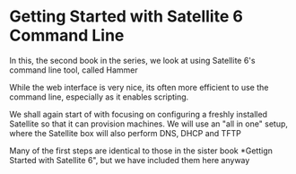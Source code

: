 # Getting Started with Satellite 6 Command Line

In this, the second book in the series, we look at using Satellite 6's command line tool, called Hammer

While the web interface is very nice, its often more efficient to use the command line, especially as it enables scripting.

We shall again start of with focusing on configuring a freshly installed Satellite so that it can provision machines. We will use an "all in one" setup, where the Satellite box will also perform DNS, DHCP and TFTP

Many of the first steps are identical to those in the sister book *Gettign Started with Satellite 6", but we have included them here anyway
